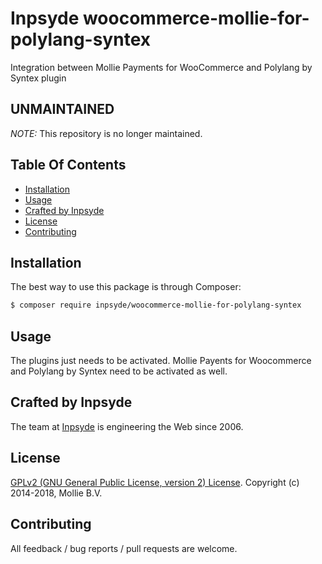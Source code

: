 # Inpsyde woocommerce-mollie-for-polylang-syntex

Integration between Mollie Payments for WooCommerce and Polylang by Syntex plugin

## UNMAINTAINED

_NOTE:_ This repository is no longer maintained.

## Table Of Contents

* [Installation](#installation)
* [Usage](#usage)
* [Crafted by Inpsyde](#crafted-by-inpsyde)
* [License](#license)
* [Contributing](#contributing)

## Installation

The best way to use this package is through Composer:

```BASH
$ composer require inpsyde/woocommerce-mollie-for-polylang-syntex
```

## Usage

The plugins just needs to be activated. Mollie Payents for Woocommerce and Polylang by Syntex need to be activated as well.

## Crafted by Inpsyde

The team at [Inpsyde](https://inpsyde.com) is engineering the Web since 2006.

## License

[GPLv2 (GNU General Public License, version 2) License](http://www.gnu.org/licenses/gpl-2.0.html).
Copyright (c) 2014-2018, Mollie B.V.

## Contributing

All feedback / bug reports / pull requests are welcome.
